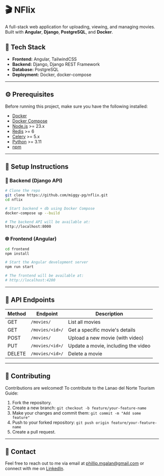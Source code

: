 # 🎬 NFlix

A full-stack web application for uploading, viewing, and managing movies. Built with **Angular**, **Django**, **PostgreSQL**, and **Docker**.

## 🧰 Tech Stack

- **Frontend:** Angular, TailwindCSS
- **Backend:** Django, Django REST Framework
- **Database:** PostgreSQL
- **Deployment:** Docker, docker-compose

---

## ⚙️ Prerequisites

Before running this project, make sure you have the following installed:

- [Docker](https://www.docker.com/products/docker-desktop)
- [Docker Compose](https://docs.docker.com/compose/install/)
- [Node.js](https://nodejs.org/) >= 23.x
- [Redis](https://redis.io/docs/latest/operate/oss_and_stack/install/archive/install-redis/) >= 6
- [Celery](https://docs.celeryq.dev/en/stable/getting-started/first-steps-with-celery.html) >= 5.x
- [Python](https://www.python.org/) >= 3.11
- [npm](https://www.npmjs.com/)

---

## 🚀 Setup Instructions

### 🐳 Backend (Django API)

```bash
# Clone the repo
git clone https://github.com/miggy-pg/nflix.git
cd nflix

# Start backend + db using Docker Compose
docker-compose up --build

# The backend API will be available at:
http://localhost:8000
```

### 🌐 Frontend (Angular)

```bash
cd frontend
npm install

# Start the Angular development server
npm run start

# The frontend will be available at:
# http://localhost:4200
```

---

## 📡 API Endpoints

| Method | Endpoint        | Description                         |
| ------ | --------------- | ----------------------------------- |
| GET    | `/movies/`      | List all movies                     |
| GET    | `/movies/<id>/` | Get a specific movie's details      |
| POST   | `/movies/`      | Upload a new movie (with video)     |
| PUT    | `/movies/<id>/` | Update a movie, including the video |
| DELETE | `/movies/<id>/` | Delete a movie                      |

---

## 🙌 Contributing

Contributions are welcomed! To contribute to the Lanao del Norte Tourism Guide:

1. Fork the repository.
2. Create a new branch: `git checkout -b feature/your-feature-name`
3. Make your changes and commit them: `git commit -m "Add some feature"`
4. Push to your forked repository: `git push origin feature/your-feature-name`
5. Create a pull request.

---

## 💬 Contact

Feel free to reach out to me via email at phillip.mgalan@gmail.com or connect with me on [LinkedIn](https://www.linkedin.com/in/migui-galan/).
